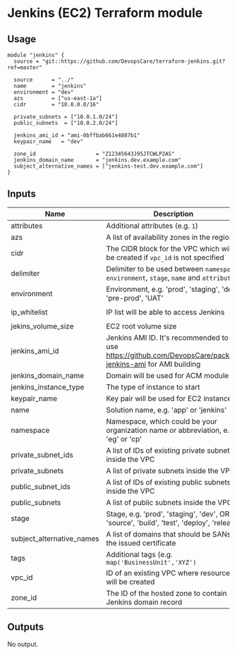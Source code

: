 # Jenkins (EC2) Terraform module

## Usage

```hcl
module "jenkins" {
  source = "git::https://github.com/DevopsCare/terraform-jenkins.git?ref=master"

  source      = "../"
  name        = "jenkins"
  environment = "dev"
  azs         = ["us-east-1a"]
  cidr        = "10.0.0.0/16"

  private_subnets = ["10.0.1.0/24"]
  public_subnets  = ["10.0.2.0/24"]

  jenkins_ami_id = "ami-0bffbab661e4887b1"
  keypair_name   = "dev"

  zone_id                   = "Z12345643J95JTCWLP2AS"
  jenkins_domain_name       = "jenkins.dev.example.com"
  subject_alternative_names = ["jenkins-test.dev.example.com"]
}
```

## Inputs

| Name | Description | Type | Default | Required |
|------|-------------|------|---------|:-----:|
| attributes | Additional attributes (e.g. `1`) | `list(string)` | `[]` | no |
| azs | A list of availability zones in the region | `list(string)` | `[]` | no |
| cidr | The CIDR block for the VPC which will be created if `vpc_id` is not specified | `string` | `""` | no |
| delimiter | Delimiter to be used between `namespace`, `environment`, `stage`, `name` and `attributes` | `string` | `"-"` | no |
| environment | Environment, e.g. 'prod', 'staging', 'dev', 'pre-prod', 'UAT' | `string` | `""` | no |
| ip\_whitelist | IP list will be able to access Jenkins | `list` | <code>["0.0.0.0/0"<br>]<br></code> | no |
| jekins\_volume\_size | EC2 root volume size | `string` | `20` | no |
| jenkins\_ami\_id | Jenkins AMI ID. It's recommended to use https://github.com/DevopsCare/packer-jenkins-ami for AMI building | `string` | `""` | no |
| jenkins\_domain\_name | Domain will be used for ACM module | `string` | `""` | no |
| jenkins\_instance\_type | The type of instance to start | `string` | `"t3.medium"` | no |
| keypair\_name | Key pair will be used for EC2 instance | `string` | `""` | no |
| name | Solution name, e.g. 'app' or 'jenkins' | `string` | `""` | no |
| namespace | Namespace, which could be your organization name or abbreviation, e.g. 'eg' or 'cp' | `string` | `""` | no |
| private\_subnet\_ids | A list of IDs of existing private subnets inside the VPC | `list(string)` | `[]` | no |
| private\_subnets | A list of private subnets inside the VPC | `list(string)` | `[]` | no |
| public\_subnet\_ids | A list of IDs of existing public subnets inside the VPC | `list(string)` | `[]` | no |
| public\_subnets | A list of public subnets inside the VPC | `list(string)` | `[]` | no |
| stage | Stage, e.g. 'prod', 'staging', 'dev', OR 'source', 'build', 'test', 'deploy', 'release' | `string` | `""` | no |
| subject\_alternative\_names | A list of domains that should be SANs in the issued certificate | `list(string)` | `[]` | no |
| tags | Additional tags (e.g. `map('BusinessUnit','XYZ')` | `map(string)` | `{}` | no |
| vpc\_id | ID of an existing VPC where resources will be created | `string` | `""` | no |
| zone\_id | The ID of the hosted zone to contain Jenkins domain record | `string` | `""` | no |

## Outputs

No output.

